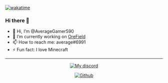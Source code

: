 [![wakatime](https://wakatime.com/badge/user/904ee638-45cb-4ceb-ac91-533d5cfd1075.svg)](https://wakatime.com/@904ee638-45cb-4ceb-ac91-533d5cfd1075)

### Hi there 👋

- 👋 Hi, I’m @AverageGamer590
- 🔭 I’m currently working on [OreField](https://discord.com/orefield)
- 📫 How to reach me: average#6991
- ⚡ Fun fact: I love Minecraft

--- 

<p align="center">
    <a href="https://discord.com/users/650060651602903040">
        <img alt="My discord" src="https://lanyard.cnrad.dev/api/553780289869185034?hideBadges=true&hideStatus=true">
    </a>
</p>

<p align="center">
    <a href="https://github.com/averagegamer590">
        <img alt="Github" src="https://github-readme-stats.vercel.app/api/top-langs?username=averagegamer590&theme=dracula&show_icons=true&hide_border=true&bg_color=1a1c1f&icon_color=4e90f0&title=e74545&border_radius=10&card_width=410">
    </a>
</p>
